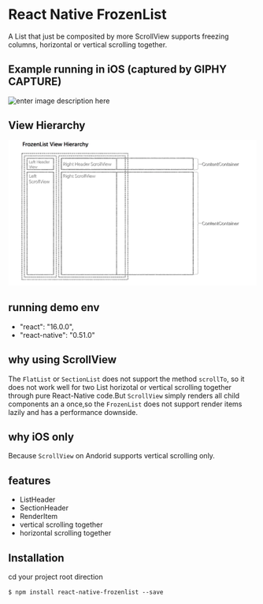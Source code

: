 # React Native FrozenList

A List that just be composited by more ScrollView supports freezing columns, horizontal or vertical scrolling together.


## Example running in iOS (captured by GIPHY CAPTURE)

![enter image description here](https://github.com/danceyoung/react-native-frozenlist/blob/master/screenCapture/screencapture.gif?raw=true)

## View Hierarchy
![enter image description here](https://github.com/danceyoung/react-native-frozenlist/blob/master/screenCapture/viewhierarchy.png?raw=true)

## running demo env

 - "react": "16.0.0",
 - "react-native": "0.51.0"

## why using ScrollView
The `FlatList` or `SectionList` does not support the method `scrollTo`, so it does not work well for two List horizotal or vertical scrolling together through pure React-Native code.But `ScrollView` simply renders all child components an a once,so the `FrozenList` does not support render items lazily and has a performance downside.

## why iOS only
Because `ScrollView` on Andorid supports vertical scrolling only.

## features

 - ListHeader
 - SectionHeader
 - RenderItem
 - vertical scrolling together
 - horizontal scrolling together

## Installation

cd your project root direction

    $ npm install react-native-frozenlist --save
